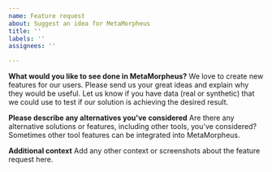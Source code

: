 ```yaml
---
name: Feature request
about: Suggest an idea for MetaMorpheus
title: ''
labels: ''
assignees: ''

---
```


**What would you like to see done in MetaMorpheus?**
We love to create new features for our users. Please send us your great ideas and explain why they would be useful. Let us know if you have data (real or synthetic) that we could use to test if our solution is achieving the desired result.

**Please describe any alternatives you've considered**
Are there any alternative solutions or features, including other tools, you've considered? Sometimes other tool features can be integrated into MetaMorpheus.

**Additional context**
Add any other context or screenshots about the feature request here.

